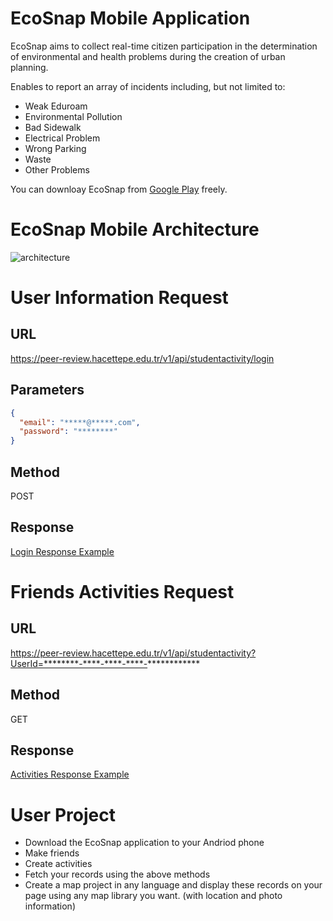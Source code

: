 # EcoSnap Mobile Application 

EcoSnap aims to collect real-time citizen participation in the determination of environmental and health problems during the creation of urban planning.

Enables to report an array of incidents including, but not limited to:
- Weak Eduroam
- Environmental Pollution
- Bad Sidewalk
- Electrical Problem
- Wrong Parking
- Waste
- Other Problems

You can downloay EcoSnap from [Google Play](https://play.google.com/store/apps/details?id=com.ecosnap.app) freely.

# EcoSnap Mobile Architecture 

![architecture](https://github.com/ilyascokan/EcoSnap/blob/main/Architecture.jpg)

# User Information Request
##  URL
https://peer-review.hacettepe.edu.tr/v1/api/studentactivity/login
##  Parameters
```json
{
  "email": "*****@*****.com",
  "password": "********"
}
```
##  Method
POST
##  Response
[Login Response Example](https://raw.githubusercontent.com/ilyascokan/EcoSnap/main/1%20LoginResponse.json)

# Friends Activities Request
##  URL
https://peer-review.hacettepe.edu.tr/v1/api/studentactivity?UserId=********-****-****-****-************
##  Method
GET
##  Response
[Activities Response Example](https://raw.githubusercontent.com/ilyascokan/EcoSnap/main/3%20ActivitesResponse.json)

# User Project
- Download the EcoSnap application to your Andriod phone
- Make friends
- Create activities
- Fetch your records using the above methods
- Create a map project in any language and display these records on your page using any map library you want. (with location and photo information)
